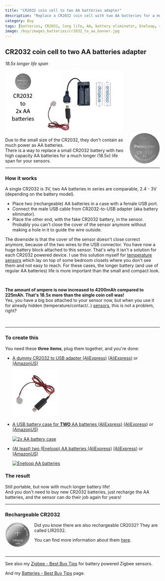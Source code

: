 ```yaml
---
title: "CR2032 coin cell to two AA batteries adapter"
description: "Replace a CR2032 coin cell with two AA batteries for a much longer life span"
category: Buy
tags: [batteries, CR2032, long life, AA, battery eliminator, Eneloop, rechargeable]
image: /buy/images_batteries/cr2032_to_aa_banner.jpg
---
```


## CR2032 coin cell to two AA batteries adapter
*18.5x longer life span*

<img src="/buy/images_batteries/cr2032_to_aa_banner.jpg" alt="banner CR2032 to AA batteries convertor" height="200px" />

<br>

<img src="/buy/images_batteries/cr2032.webp" alt="CR2032" height="100px" style="float:right;padding-left:15px">

Due to the small size of the CR2032, they don't contain as much power as AA batteries.\
There is a way to replace a small CR2032 battery with two high capacity AA batteries for a much longer (18.5x) life span for your sensors.

---
### How it works

A single CR2032 is 3V, two AA batteries in series are comparable, 2.4 - 3V (depending on the battery model).
* Place two (rechargeable) AA batteries in a case with a female USB port.
* Connect the male USB cable from CR2032-to-USB adapter (aka battery eliminator).
* Place the other end, with the fake CR2032 battery, in the sensor. 
  Probably you can't close the cover of the sensor anymore without making a hole in it to guide the wire outside.

The downside is that the cover of the sensor doesn't close correct anymore, 
because of the two wires to the USB connector.
You have now a huge battery block attached to this sensor.
That's why it isn't a solution for each CR2032 powered device.
I use this solution myself for [temperature sensors](/buy/smart_home_best_buy_tips#temperature-sensor) 
which lay on top of some bedroom closets where you don't see them and not easy to reach. 
For these cases, the longer battery (and use of regular AA batteries) life is more important than the small and compact look.

<br>

**The amount of ampere is now increased to 4200mAh compared to 225mAh. 
That's 18.5x more than the single coin cell was!**\
Yes, you have a big box attached to your sensor now, 
but when you use it for already hidden (temperature/contact/..) [sensors](/buy/smart_home_best_buy_tips), this is not a problem, right?

<br>

---

### To create this

You need these **three items**, plug them together, and you're done:
* [A dummy CR2032 to USB adapter (AliExpress)](https://s.click.aliexpress.com/e/_DDUCKpH) [(AliExpress)](https://s.click.aliexpress.com/e/_on2WVlO) or [(AmazonUS)](https://amzn.to/4hDezp1)

  <a href="https://s.click.aliexpress.com/e/_DDUCKpH" target="_blank">
  <img src="/buy/images_batteries/cr2032_to_usb.webp" alt="CR2032 to USB" height="150px" />
  </a>
* [A USB battery case for **TWO** AA batteries (AliExpress)](https://s.click.aliexpress.com/e/_oprvgmC) [(AliExpress)](https://s.click.aliexpress.com/e/_oCLThYk) or [(AmazonUS)](https://amzn.to/4gMd1re#ad)

  <a href="https://s.click.aliexpress.com/e/_oprvgmC" target="_blank">
  <img src="/buy/images_batteries/aa_case.avif" alt="2x AA battery case" height="150px" />
  </a>
* [(At least) two (Eneloop) AA batteries (AliExpress)](https://s.click.aliexpress.com/e/_ooEc2QU) [(AliExpress)](https://s.click.aliexpress.com/e/_op4UGsC) or [(AmazonUS)](https://amzn.to/42ZC6fb#ad)

  <a href="https://s.click.aliexpress.com/e/_ooEc2QU" target="_blank">
  <img src="/buy/images_batteries/eneloop2.avif" alt="Eneloop AA batteries" height="150px" />
  </a>

### The result

Still portable, but now with much longer battery life!\
And you don't need to buy new CR2032 batteries, just recharge the AA batteries, 
and the sensor can do their job again for years!

---
### Rechargeable CR2032

<a href="/buy/batteries">
<img src="/buy/images_batteries/cr2032_rechargeable.webp" alt="LIR2032" width="80px" style="margin-right:15px;float:left"/>
</a>
Did you know there are also rechargeable CR2032? They are called LIR2032.

You can find more information about them [here](/buy/batteries).

<br>

---

See also my [Zigbee - Best Buy Tips](/buy/smart_home_best_buy_tips) for battery powered Zigbee sensors.

And my [Batteries - Best Buy Tips](/buy/batteries) page.